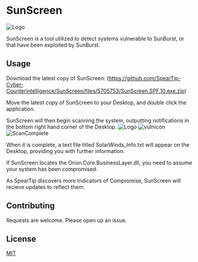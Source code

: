 # SunScreen
![Logo](https://www.speartip.com/wp-content/uploads/2020/12/Copy-of-sunburst-3.png)

SunScreen is a tool utilized to detect systems vulnerable to SunBurst, or that have been exploited by SunBurst.

## Usage

Download the latest copy of SunScreen: (https://github.com/SpearTip-Cyber-Counterintelligence/SunScreen/files/5705753/SunScreen.SPF.10.exe.zip)

Move the latest copy of SunScreen to your Desktop, and double click the application.

SunScreen will then begin scanning the system, outputting notifications in the bottom right hand corner of the Desktop.
![Logo](https://speartiplogo.s3.amazonaws.com/begin_Scan.png)
![vulnicon](https://speartiplogo.s3.amazonaws.com/vulnerable.png)
![ScanComplete](https://speartiplogo.s3.amazonaws.com/complete.png)

When it is complete, a text file titled SolarWinds_Info.txt will appear on the Desktop, providing you with further information.

If SunScreen locates the Orion.Core.BusinessLayer.dll, you need to assume your system has been compromised. 

As SpearTip discovers more Indicators of Compromise, SunScreen will recieve updates to reflect them.


## Contributing
Requests are welcome. Please open up an issue.
## License
[MIT](https://choosealicense.com/licenses/mit/)
